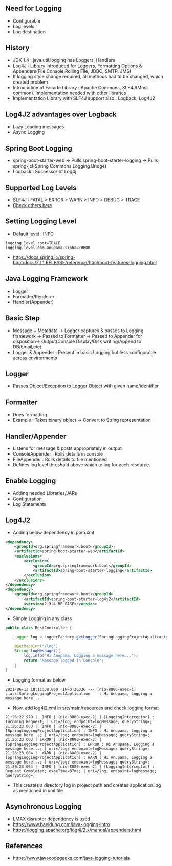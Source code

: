## Need for Logging
* Configurable
* Log levels
* Log destination

## History
* JDK 1.4 : java.util.logging has Loggers, Handlers
* Log4J : Library introduced for Loggers, Formatting Options & Appenders(File,Console,Rolling File, JDBC, SMTP, JMS)
* If logging style change required, all methods had to be changed, which created problem
* Introduction of Facade Library : Apache Commons, SLF4J(Most common). Implementation needed with other libraries
* Implementation Library with SLF4J support also : Logback, Log4J2

## Log4J2 advantages over Logback
* Lazy Loading messages
* Async Logging

## Spring Boot Logging
* spring-boot-starter-web -> Pulls spring-boot-starter-logging -> Pulls spring-jcl(Spring Commons Logging Bridge)
* Logback : Successor of Log4j

## Supported Log Levels
* SLF4J : FATAL > ERROR > WARN > INFO > DEBUG > TRACE
* [Check others here](https://www.javacodegeeks.com/java-logging-tutorials)

## Setting Logging Level
* Default level : INFO

```properties
logging.level.root=TRACE
logging.level.com.anupama.sinha=ERROR
```

* https://docs.spring.io/spring-boot/docs/2.1.1.RELEASE/reference/html/boot-features-logging.html

## Java Logging Framework
* Logger
* Formatter/Renderer
* Handler(Appender)

## Basic Step
* Message + Metadata -> Logger captures & passes to Logging framework -> Passed to Formatter -> Passed to Appender for disposition-> Output(Console Display/Disk writing/Append to DB/Email,etc)
* Logger & Appender : Present in basic Logging but less configurable across environments

## Logger
* Passes Object/Exception to Logger Object with given name/identifier

## Formatter
* Does formatting
* Example : Takes binary object -> Convert to String representation

## Handler/Appender
* Listens for message & posts appropriately in output
* ConsoleAppender : Rolls details in console
* FileAppender : Rolls details to file mentioned
* Defines log level threshold above which to log for each resource

## Enable Logging
* Adding needed Libraries/JARs
* Configuration
* Log Statements

## Log4J2
* Adding below dependency in pom.xml

```xml
<dependency>
	<groupId>org.springframework.boot</groupId>
	<artifactId>spring-boot-starter-web</artifactId>
	<exclusions>
	    <exclusion>
	        <groupId>org.springframework.boot</groupId>
			<artifactId>spring-boot-starter-logging</artifactId>
		</exclusion>
	</exclusions>
</dependency>
<dependency>
	<groupId>org.springframework.boot</groupId>
		<artifactId>spring-boot-starter-log4j2</artifactId>
		<version>2.3.4.RELEASE</version>
</dependency>
```

* Simple Logging in any class

```java 
public class RestController {

    Logger log = LoggerFactory.getLogger(SpringLoggingProjectApplication.class);

    @GetMapping("/log")
    String logMessage(){
        log.info("Hi Anupama, Logging a message here...");
        return "Message logged in Console";
    }
}
```

* Logging format as below

```text
2021-06-13 18:11:38.860  INFO 36336 --- [nio-8080-exec-1] c.a.s.SpringLoggingProjectApplication    : Hi Anupama, Logging a message here...
```

* Now, add [log4j2.xml](https://github.com/anupama-sinha/spring-logging-project/blob/master/src/main/resources/log4j2.xml_) in src/main/resources and check logging format

```text
21:26:22.979 |  INFO | (nio-8080-exec-2) | [LoggingInterceptor] : Incoming Request; | uri=/log; endpoint=logMessage; queryString=;
21:26:23.003 |  INFO | (nio-8080-exec-2) | [SpringLoggingProjectApplication] : INFO : Hi Anupama, Logging a message here...; | uri=/log; endpoint=logMessage; queryString=;
21:26:23.003 | ERROR | (nio-8080-exec-2) | [SpringLoggingProjectApplication] : ERROR : Hi Anupama, Logging a message here...; | uri=/log; endpoint=logMessage; queryString=;
21:26:23.004 |  WARN | (nio-8080-exec-2) | [SpringLoggingProjectApplication] : WARN : Hi Anupama, Logging a message here...; | uri=/log; endpoint=logMessage; queryString=;
21:26:23.064 |  INFO | (nio-8080-exec-2) | [LoggingInterceptor] : Request Completed; execTime=87ms; | uri=/log; endpoint=logMessage; queryString=;
```
 
* This creates a directory log in project path and creates application.log as mentioned in xml file

## Asynchronous Logging
* LMAX disruptor dependency is used
* https://www.baeldung.com/java-logging-intro
* https://logging.apache.org/log4j/2.x/manual/appenders.html

## References
* https://www.javacodegeeks.com/java-logging-tutorials